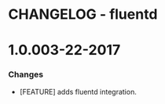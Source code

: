 # CHANGELOG - fluentd

1.0.003-22-2017
==================

### Changes

* [FEATURE] adds fluentd integration.
